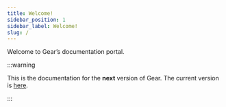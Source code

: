 ```yaml
---
title: Welcome!
sidebar_position: 1
sidebar_label: Welcome!
slug: /
---
```


Welcome to Gear’s documentation portal.

:::warning

This is the documentation for the **next** version of Gear. The current version is [here](https://wiki.gear-tech.io/).

:::
